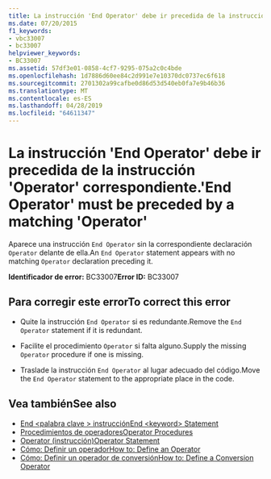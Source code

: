 ```yaml
---
title: La instrucción 'End Operator' debe ir precedida de la instrucción 'Operator' correspondiente.
ms.date: 07/20/2015
f1_keywords:
- vbc33007
- bc33007
helpviewer_keywords:
- BC33007
ms.assetid: 57df3e01-0858-4cf7-9295-075a2c0c4bde
ms.openlocfilehash: 1d7886d60ee84c2d991e7e10370dc0737ec6f618
ms.sourcegitcommit: 2701302a99cafbe0d86d53d540eb0fa7e9b46b36
ms.translationtype: MT
ms.contentlocale: es-ES
ms.lasthandoff: 04/28/2019
ms.locfileid: "64611347"
---
```

# <a name="end-operator-must-be-preceded-by-a-matching-operator"></a><span data-ttu-id="90d22-102">La instrucción 'End Operator' debe ir precedida de la instrucción 'Operator' correspondiente.</span><span class="sxs-lookup"><span data-stu-id="90d22-102">'End Operator' must be preceded by a matching 'Operator'</span></span>
<span data-ttu-id="90d22-103">Aparece una instrucción `End Operator` sin la correspondiente declaración `Operator` delante de ella.</span><span class="sxs-lookup"><span data-stu-id="90d22-103">An `End Operator` statement appears with no matching `Operator` declaration preceding it.</span></span>  
  
 <span data-ttu-id="90d22-104">**Identificador de error:** BC33007</span><span class="sxs-lookup"><span data-stu-id="90d22-104">**Error ID:** BC33007</span></span>  
  
## <a name="to-correct-this-error"></a><span data-ttu-id="90d22-105">Para corregir este error</span><span class="sxs-lookup"><span data-stu-id="90d22-105">To correct this error</span></span>  
  
- <span data-ttu-id="90d22-106">Quite la instrucción `End Operator` si es redundante.</span><span class="sxs-lookup"><span data-stu-id="90d22-106">Remove the `End Operator` statement if it is redundant.</span></span>  
  
- <span data-ttu-id="90d22-107">Facilite el procedimiento `Operator` si falta alguno.</span><span class="sxs-lookup"><span data-stu-id="90d22-107">Supply the missing `Operator` procedure if one is missing.</span></span>  
  
- <span data-ttu-id="90d22-108">Traslade la instrucción `End Operator` al lugar adecuado del código.</span><span class="sxs-lookup"><span data-stu-id="90d22-108">Move the `End Operator` statement to the appropriate place in the code.</span></span>  
  
## <a name="see-also"></a><span data-ttu-id="90d22-109">Vea también</span><span class="sxs-lookup"><span data-stu-id="90d22-109">See also</span></span>

- [<span data-ttu-id="90d22-110">End \<palabra clave > instrucción</span><span class="sxs-lookup"><span data-stu-id="90d22-110">End \<keyword> Statement</span></span>](../../visual-basic/language-reference/statements/end-keyword-statement.md)
- [<span data-ttu-id="90d22-111">Procedimientos de operadores</span><span class="sxs-lookup"><span data-stu-id="90d22-111">Operator Procedures</span></span>](../../visual-basic/programming-guide/language-features/procedures/operator-procedures.md)
- [<span data-ttu-id="90d22-112">Operator (instrucción)</span><span class="sxs-lookup"><span data-stu-id="90d22-112">Operator Statement</span></span>](../../visual-basic/language-reference/statements/operator-statement.md)
- [<span data-ttu-id="90d22-113">Cómo: Definir un operador</span><span class="sxs-lookup"><span data-stu-id="90d22-113">How to: Define an Operator</span></span>](../../visual-basic/programming-guide/language-features/procedures/how-to-define-an-operator.md)
- [<span data-ttu-id="90d22-114">Cómo: Definir un operador de conversión</span><span class="sxs-lookup"><span data-stu-id="90d22-114">How to: Define a Conversion Operator</span></span>](../../visual-basic/programming-guide/language-features/procedures/how-to-define-a-conversion-operator.md)
